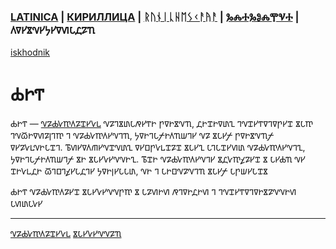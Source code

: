 ### [LATINICA](../Latn/Bog.md) | [КИРИЛЛИЦА](../Cyrl/Бог.md) | [ᚱᚢᚾᛁᚳᚺᛖᛊᚲᚨᚤᚨ](../Runr/ᛒᛟᚷ.md) | [ⰃⰎⰀⰃⰑⰎⰉⰜⰀ](../Glag/Ⰱⱁⰳ.md) | 𐍓𐍠𐍔𐍮𐍝𐍔𐍟𐍔𐍠𐍜𐍡𐍚𐍐𐍴
[iskhodnik](./KNIGA/Bog.md)

#  𐍑𐍞𐍒

𐍑𐍞𐍒 — [𐍝𐍐𐍑𐍛𐍳𐍓𐍐𐍢𐍔𐍛𐍰](𐍝𐍐𐍑𐍛𐍳𐍓𐍐𐍢𐍔𐍛𐍰.md) 𐍝𐍐𐍙𐍮𐍨𐍡𐍥𐍔𐍒𐍞 𐍣𐍠𐍞𐍮𐍝𐍴, 𐍚𐍞𐍢𐍞𐍠𐍨𐍧 𐍙𐍝𐍢𐍔𐍒𐍠𐍙𐍠𐍣𐍔𐍢 𐍮𐍡𐍳 𐍙𐍝𐍫𐍞𐍠𐍜𐍐𐍭𐍙𐍳 𐍙 𐍝𐍐𐍑𐍛𐍳𐍓𐍔𐍝𐍙𐍴, 𐍟𐍠𐍞𐍙𐍡𐍬𐍞𐍓𐍴𐍦𐍙𐍔 𐍝𐍐 𐍮𐍡𐍔𐍬 𐍣𐍠𐍞𐍮𐍝𐍴𐍬 𐍠𐍔𐍐𐍛𐍰𐍝𐍞𐍡𐍢𐍙. 𐍱𐍜𐍔𐍠𐍓𐍕𐍔𐍝𐍢𐍝𐍨𐍧 𐍠𐍔𐍗𐍣𐍛𐍰𐍢𐍐𐍢 𐍮𐍡𐍔𐍧 𐍡𐍙𐍡𐍢𐍔𐍜𐍨 𐍝𐍐𐍑𐍛𐍳𐍓𐍔𐍝𐍙𐍧, 𐍟𐍠𐍞𐍙𐍡𐍬𐍞𐍓𐍴𐍦𐍙𐍬 𐍮𐍞 𐍮𐍡𐍔𐍛𐍔𐍝𐍝𐍞𐍧. 𐍱𐍢𐍞 𐍝𐍐𐍑𐍛𐍳𐍓𐍔𐍝𐍙𐍔 𐍮𐍚𐍛𐍳𐍤𐍐𐍔𐍢 𐍮 𐍡𐍔𐍑𐍴 𐍝𐍔 𐍢𐍞𐍛𐍰𐍚𐍞 𐍫𐍙𐍗𐍙𐍤𐍔𐍡𐍚𐍙𐍔 𐍟𐍠𐍞𐍭𐍔𐍡𐍡𐍨, 𐍝𐍞 𐍙 𐍡𐍞𐍗𐍝𐍐𐍝𐍙𐍴 𐍮𐍡𐍔𐍬 𐍡𐍣𐍦𐍔𐍡𐍢𐍮

𐍑𐍞𐍒 𐍝𐍐𐍑𐍛𐍳𐍓𐍐𐍔𐍢 𐍮𐍡𐍔𐍛𐍔𐍝𐍝𐍣𐍳 𐍮 𐍡𐍐𐍜𐍞𐍜 𐍥𐍙𐍠𐍞𐍚𐍞𐍜 𐍙 𐍙𐍝𐍢𐍔𐍒𐍠𐍙𐍠𐍞𐍮𐍐𐍝𐍝𐍞𐍜 𐍡𐍜𐍨𐍡𐍛𐍔

___
[𐍝𐍐𐍑𐍛𐍳𐍓𐍐𐍢𐍔𐍛𐍰](𐍝𐍐𐍑𐍛𐍳𐍓𐍐𐍢𐍔𐍛𐍰.md)
[𐍮𐍡𐍔𐍛𐍔𐍝𐍝𐍐𐍴](𐍮𐍡𐍔𐍛𐍔𐍝𐍝𐍐𐍴.md)
